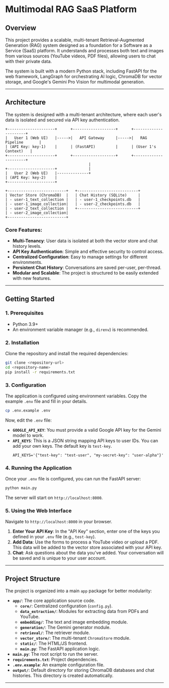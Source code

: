 # Multimodal RAG SaaS Platform

## Overview

This project provides a scalable, multi-tenant Retrieval-Augmented Generation (RAG) system designed as a foundation for a Software as a Service (SaaS) platform. It understands and processes both text and images from various sources (YouTube videos, PDF files), allowing users to chat with their private data.

The system is built with a modern Python stack, including FastAPI for the web framework, LangGraph for orchestrating AI logic, ChromaDB for vector storage, and Google's Gemini Pro Vision for multimodal generation.

---

## Architecture

The system is designed with a multi-tenant architecture, where each user's data is isolated and secured via API key authentication.

```
+---------------------+      +-------------------+      +----------------------+
|   User 1 (Web UI)   |----->|   API Gateway     |----->|   RAG Pipeline       |
| (API Key: key-1)    |      | (FastAPI)         |      | (User 1's Context)   |
+---------------------+      +-------------------+      +----------------------+
                                     |
+---------------------+              |
|   User 2 (Web UI)   |--------------+
| (API Key: key-2)    |
+---------------------+

+--------------------------+   +---------------------------+
| Vector Store (ChromaDB)  |   | Chat History (SQLite)     |
| - user-1_text_collection |   | - user-1_checkpoints.db   |
| - user-1_image_collection|   | - user-2_checkpoints.db   |
| - user-2_text_collection |   +---------------------------+
| - user-2_image_collection|
+--------------------------+
```

### Core Features:

- **Multi-Tenancy**: User data is isolated at both the vector store and chat history levels.
- **API Key Authentication**: Simple and effective security to control access.
- **Centralized Configuration**: Easy to manage settings for different environments.
- **Persistent Chat History**: Conversations are saved per-user, per-thread.
- **Modular and Scalable**: The project is structured to be easily extended with new features.

---

## Getting Started

### 1. Prerequisites

- Python 3.9+
- An environment variable manager (e.g., `direnv`) is recommended.

### 2. Installation

Clone the repository and install the required dependencies:

```bash
git clone <repository-url>
cd <repository-name>
pip install -r requirements.txt
```

### 3. Configuration

The application is configured using environment variables. Copy the example `.env` file and fill in your details.

```bash
cp .env.example .env
```

Now, edit the `.env` file:

- **`GOOGLE_API_KEY`**: You must provide a valid Google API key for the Gemini model to work.
- **`API_KEYS`**: This is a JSON string mapping API keys to user IDs. You can add your own keys. The default key is `test-key`.
  ```
  API_KEYS='{"test-key": "test-user", "my-secret-key": "user-alpha"}'
  ```

### 4. Running the Application

Once your `.env` file is configured, you can run the FastAPI server:

```bash
python main.py
```

The server will start on `http://localhost:8000`.

### 5. Using the Web Interface

Navigate to `http://localhost:8000` in your browser.

1.  **Enter Your API Key**: In the "API Key" section, enter one of the keys you defined in your `.env` file (e.g., `test-key`).
2.  **Add Data**: Use the forms to process a YouTube video or upload a PDF. This data will be added to the vector store associated with your API key.
3.  **Chat**: Ask questions about the data you've added. Your conversation will be saved and is unique to your user account.

---

## Project Structure

The project is organized into a main `app` package for better modularity:

- **`app/`**: The core application source code.
  - **`core/`**: Centralized configuration (`config.py`).
  - **`data_extraction/`**: Modules for extracting data from PDFs and YouTube.
  - **`embedding/`**: The text and image embedding module.
  - **`generation/`**: The Gemini generator module.
  - **`retrieval/`**: The retriever module.
  - **`vector_store/`**: The multi-tenant `ChromaStore` module.
  - **`static/`**: The HTML/JS frontend.
  - **`main.py`**: The FastAPI application logic.
- **`main.py`**: The root script to run the server.
- **`requirements.txt`**: Project dependencies.
- **`.env.example`**: An example configuration file.
- **`output/`**: Default directory for storing ChromaDB databases and chat histories. This directory is created automatically.
---

